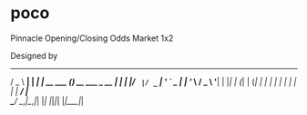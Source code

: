 # poco
Pinnacle Opening/Closing Odds
Market 1x2

   Designed by
   ___      _     _           _                 
  / _ \  __| | __| |_ __ ___ (_)_ __   ___ _ __ 
 | | | |/ _` |/ _` | '_ ` _ \| | '_ \ / _ \ '__|
 | |_| | (_| | (_| | | | | | | | | | |  __/ |   
  \___/ \__,_|\__,_|_| |_| |_|_|_| |_|\___|_|   
                                                

